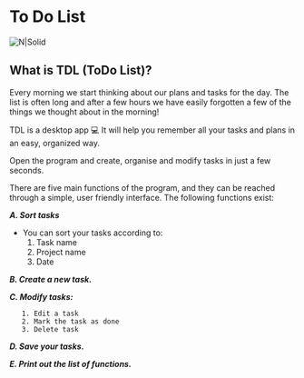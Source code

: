 # To Do List

![N|Solid](https://i.ibb.co/M51bFTC/To-do-List-512.png)

## What is TDL (ToDo List)?
   Every morning we start thinking about our plans and tasks for the day. The list is often long and after a few hours we have easily forgotten a few of the things we thought about in the morning!
   
   TDL is a desktop app :computer: It will help you remember all your tasks and plans in an easy, organized way.
   
   Open the program and create, organise and modify tasks in just a few seconds.
   
   There are five main functions of the program, and they can be reached through a simple, user friendly interface. The following functions exist:
    
    
   ***A. Sort tasks***
   - You can sort your tasks according to:
       1. Task name
       2. Project name
       3. Date
   
   ***B. Create a new task.***
   
   ***C. Modify tasks:***
   
       1. Edit a task
       2. Mark the task as done
       3. Delete task
   
   ***D. Save your tasks.***
   
   ***E. Print out the list of functions.***
